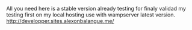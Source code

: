 All you need here is a stable version already testing for finaly validad my testing first on my local hosting use with wampserver latest version. http://developper.sites.alexonbalangue.me/ 